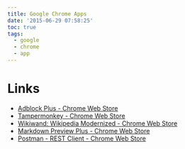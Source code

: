 ```yaml
---
title: Google Chrome Apps
date: '2015-06-29 07:58:25'
toc: true
tags:
  - google
  - chrome
  - app
---
```


# Links

- [Adblock Plus - Chrome Web Store][@1]
- [Tampermonkey - Chrome Web Store][@2]
- [Wikiwand: Wikipedia Modernized - Chrome Web Store][@3]
- [Markdown Preview Plus - Chrome Web Store][@4]
- [Postman - REST Client - Chrome Web Store][@5]

<!-- reference links -->

[@1]: https://chrome.google.com/webstore/detail/adblock-plus/caieifcjmldblfnjodbcobfdpdghinea?utm_source=chrome-ntp-icon
[@2]: https://chrome.google.com/webstore/detail/tampermonkey/dhdgffkkebhmkfjojejmpbldmpobfkfo?utm_source=chrome-ntp-icon
[@3]: https://chrome.google.com/webstore/detail/wikiwand-wikipedia-modern/emffkefkbkpkgpdeeooapgaicgmcbolj?utm_source=chrome-ntp-icon
[@4]: https://chrome.google.com/webstore/detail/markdown-preview-plus/febilkbfcbhebfnokafefeacimjdckgl?utm_source=chrome-ntp-icon
[@5]: https://chrome.google.com/webstore/detail/postman-rest-client/fdmmgilgnpjigdojojpjoooidkmcomcm?utm_source=chrome-ntp-icon
